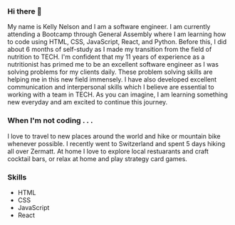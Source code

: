 ### Hi there 👋

My name is Kelly Nelson and I am a software engineer.  I am currently attending a Bootcamp through General Assembly where I am learning how to code using HTML, CSS, JavaScript, React, and Python.  Before this, I did about 6 months of self-study as I made my transition from the field of nutrition to TECH.  I'm confident that my 11 years of experience as a nutritionist has primed me to be an excellent software engineer as I was solving problems for my clients daily.  These problem solving skills are helping me in this new field immensely.  I have also developed excellent communication and interpersonal skills which I believe are essential to working with a team in TECH.  As you can imagine, I am learning something new everyday and am excited to continue this journey.

### When I'm not coding . . .
I love to travel to new places around the world and hike or mountain bike whenever possible.  I recently went to Switzerland and spent 5 days hiking all over Zermatt.  At home I love to explore local restuarants and craft cocktail bars, or relax at home and play strategy card games.

### Skills 
- HTML
- CSS
- JavaScript
- React
